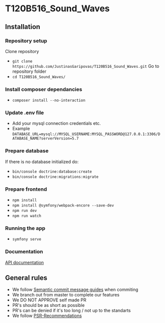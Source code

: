# T120B516_Sound_Waves

## Installation

### Repository setup
Clone repository
* `git clone https://github.com/JustinasGaripovas/T120B516_Sound_Waves.git`
Go to repository folder
* `cd T120B516_Sound_Waves/`

### Install composer dependancies
* `composer install --no-interaction`

### Update .env file
* Add your mysql connection credentials etc.
* Example `DATABASE_URL=mysql://MYSQL_USERNAME:MYSQL_PASSWORD@127.0.0.1:3306/DATABASE_NAME?serverVersion=5.7`

### Prepare database

If there is no database initialized do:
* `bin/console doctrine:database:create`
* `bin/console doctrine:migrations:migrate` 

### Prepare frontend 
* `npm install`
* `npm install @symfony/webpack-encore --save-dev`
* `npm run dev`
* `npm run watch`

### Running the app

* `symfony serve`

### Documentation
[API documentation](http://localhost:8000/api)
## General rules
* We follow [Semantic commit message guides](https://gist.github.com/joshbuchea/6f47e86d2510bce28f8e7f42ae84c716) when commiting
* We branch out from master to complete our features
* We DO NOT APPROVE self made PR
* PR's should be as short as possible
* PR's can be denied if it's too long / not up to the standarts
* We follow [PSR-Recommendations](https://www.php-fig.org/psr/)
